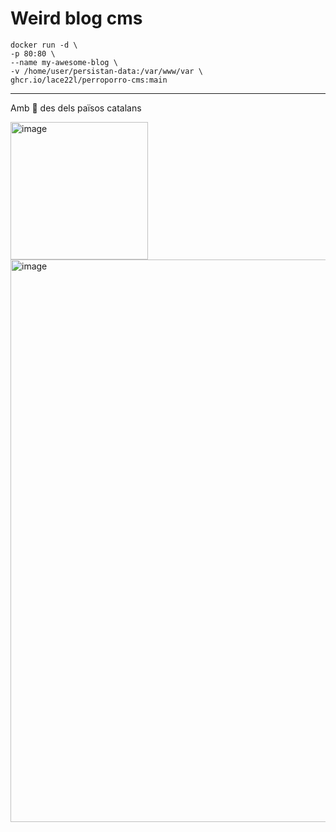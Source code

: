 # Weird blog cms
``` 
docker run -d \
-p 80:80 \
--name my-awesome-blog \
-v /home/user/persistan-data:/var/www/var \
ghcr.io/lace22l/perroporro-cms:main
``` 
---
Amb 💙 des dels països catalans

<img width="220" height="220" alt="image" src="https://lace22.dog/assets/snoopa.gif" />

<img width="1200" height="900" alt="image" src="https://github.com/user-attachments/assets/b1c43443-6b42-4eca-be40-023e6c218d7a" />
